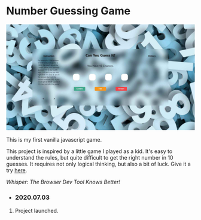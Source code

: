 # Number Guessing Game

![Screen Shot](../img/ssnumbergame.jpg)

This is my first vanilla javascript game.

This project is inspired by a little game I played as a kid. It's easy to understand the rules, but quite difficult to get the right number in 10 guesses. It requires not only logical thinking, but also a bit of luck. Give it a try [here](https://fairjay8788.github.io/guessnumber/).

_Whisper: The Browser Dev Tool Knows Better!_

- ### 2020.07.03

1. Project launched.
